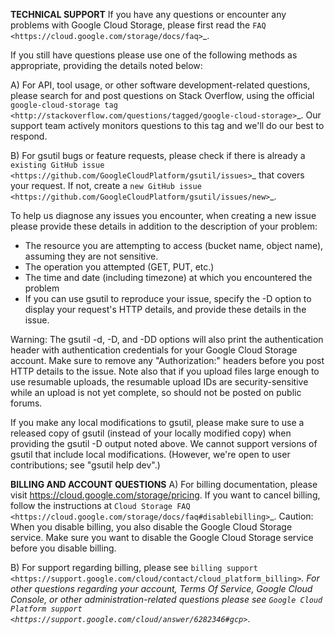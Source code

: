 <B>TECHNICAL SUPPORT</B>
  If you have any questions or encounter any problems with Google Cloud Storage,
  please first read the `FAQ <https://cloud.google.com/storage/docs/faq>`_.

  If you still have questions please use one of the following methods as
  appropriate, providing the details noted below:

  A) For API, tool usage, or other software development-related questions,
  please search for and post questions on Stack Overflow, using the official
  `google-cloud-storage tag
  <http://stackoverflow.com/questions/tagged/google-cloud-storage>`_. Our
  support team actively monitors questions to this tag and we'll do our best to
  respond.

  B) For gsutil bugs or feature requests, please check if there is already a
  `existing GitHub issue <https://github.com/GoogleCloudPlatform/gsutil/issues>`_
  that covers your request. If not, create a
  `new GitHub issue <https://github.com/GoogleCloudPlatform/gsutil/issues/new>`_.

  To help us diagnose any issues you encounter, when creating a new issue
  please provide these details in addition to the description of your problem:

  - The resource you are attempting to access (bucket name, object name),
    assuming they are not sensitive.
  - The operation you attempted (GET, PUT, etc.)
  - The time and date (including timezone) at which you encountered the problem
  - If you can use gsutil to reproduce your issue, specify the -D option to
    display your request's HTTP details, and provide these details in the 
    issue.

  Warning: The gsutil -d, -D, and -DD options will also print the authentication
  header with authentication credentials for your Google Cloud Storage account.
  Make sure to remove any "Authorization:" headers before you post HTTP details
  to the issue. Note also that if you upload files large enough to use resumable
  uploads, the resumable upload IDs are security-sensitive while an upload
  is not yet complete, so should not be posted on public forums.

  If you make any local modifications to gsutil, please make sure to use
  a released copy of gsutil (instead of your locally modified copy) when
  providing the gsutil -D output noted above. We cannot support versions
  of gsutil that include local modifications. (However, we're open to user
  contributions; see "gsutil help dev".)


<B>BILLING AND ACCOUNT QUESTIONS</B>
  A) For billing documentation, please visit
  https://cloud.google.com/storage/pricing.
  If you want to cancel billing, follow the instructions at
  `Cloud Storage FAQ <https://cloud.google.com/storage/docs/faq#disablebilling>`_.
  Caution: When you disable billing, you also disable the Google Cloud Storage
  service. Make sure you want to disable the Google Cloud Storage service
  before you disable billing.

  B) For support regarding billing, please see
  `billing support <https://support.google.com/cloud/contact/cloud_platform_billing>`_.
  For other questions regarding your account, Terms Of Service, Google
  Cloud Console, or other administration-related questions please see
  `Google Cloud Platform support <https://support.google.com/cloud/answer/6282346#gcp>`_.